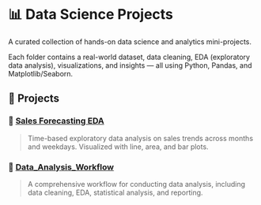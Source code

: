# 📊 Data Science Projects

A curated collection of hands-on data science and analytics mini-projects.

Each folder contains a real-world dataset, data cleaning, EDA (exploratory data analysis), visualizations, and insights — all using Python, Pandas, and Matplotlib/Seaborn.

## 📁 Projects

### 🔹 [Sales Forecasting EDA](./sales-forecasting-eda/)
> Time-based exploratory data analysis on sales trends across months and weekdays. Visualized with line, area, and bar plots.

### 🔹 [Data_Analysis_Workflow](./Data-analysis-workflow/)
> A comprehensive workflow for conducting  data analysis, including data cleaning, EDA, statistical analysis, and reporting.
